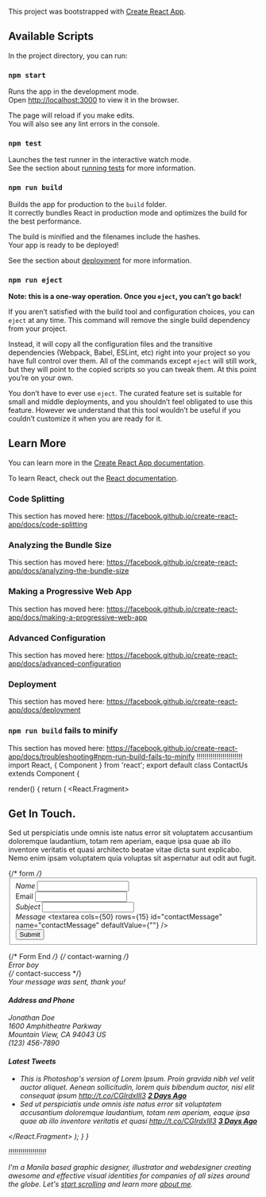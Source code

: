 This project was bootstrapped with [Create React App](https://github.com/facebook/create-react-app).

## Available Scripts

In the project directory, you can run:

### `npm start`

Runs the app in the development mode.<br />
Open [http://localhost:3000](http://localhost:3000) to view it in the browser.

The page will reload if you make edits.<br />
You will also see any lint errors in the console.

### `npm test`

Launches the test runner in the interactive watch mode.<br />
See the section about [running tests](https://facebook.github.io/create-react-app/docs/running-tests) for more information.

### `npm run build`

Builds the app for production to the `build` folder.<br />
It correctly bundles React in production mode and optimizes the build for the best performance.

The build is minified and the filenames include the hashes.<br />
Your app is ready to be deployed!

See the section about [deployment](https://facebook.github.io/create-react-app/docs/deployment) for more information.

### `npm run eject`

**Note: this is a one-way operation. Once you `eject`, you can’t go back!**

If you aren’t satisfied with the build tool and configuration choices, you can `eject` at any time. This command will remove the single build dependency from your project.

Instead, it will copy all the configuration files and the transitive dependencies (Webpack, Babel, ESLint, etc) right into your project so you have full control over them. All of the commands except `eject` will still work, but they will point to the copied scripts so you can tweak them. At this point you’re on your own.

You don’t have to ever use `eject`. The curated feature set is suitable for small and middle deployments, and you shouldn’t feel obligated to use this feature. However we understand that this tool wouldn’t be useful if you couldn’t customize it when you are ready for it.

## Learn More

You can learn more in the [Create React App documentation](https://facebook.github.io/create-react-app/docs/getting-started).

To learn React, check out the [React documentation](https://reactjs.org/).

### Code Splitting

This section has moved here: https://facebook.github.io/create-react-app/docs/code-splitting

### Analyzing the Bundle Size

This section has moved here: https://facebook.github.io/create-react-app/docs/analyzing-the-bundle-size

### Making a Progressive Web App

This section has moved here: https://facebook.github.io/create-react-app/docs/making-a-progressive-web-app

### Advanced Configuration

This section has moved here: https://facebook.github.io/create-react-app/docs/advanced-configuration

### Deployment

This section has moved here: https://facebook.github.io/create-react-app/docs/deployment

### `npm run build` fails to minify

This section has moved here: https://facebook.github.io/create-react-app/docs/troubleshooting#npm-run-build-fails-to-minify
!!!!!!!!!!!!!!!!!!!!!!!
import React, { Component } from 'react';
export default class ContactUs extends Component {
  
  render() {
    return (
      <React.Fragment>
        <section id="contact">
        <div className="row section-head">
          <div className="two columns header-col">
            <h1><span>Get In Touch.</span></h1>
          </div>
          <div className="ten columns">
            <p className="lead">Sed ut perspiciatis unde omnis iste natus error sit voluptatem accusantium doloremque laudantium, totam rem aperiam,
              eaque ipsa quae ab illo inventore veritatis et quasi architecto beatae vitae dicta sunt explicabo. Nemo enim ipsam
              voluptatem quia voluptas sit aspernatur aut odit aut fugit.
            </p>
          </div>
        </div>
        <div className="row">
          <div className="eight columns">
            {/* form */}
            <form action="https://formspree.io/moqepjgj" method="post" id="contactForm" name="contactForm">
              <fieldset>
                <div>
                  <label htmlFor="contactName">Name <span className="required">*</span></label>
                  <input type="text" defaultValue size={35} id="contactName" name="contactName" />
                </div>
                <div>
                  <label htmlFor="contactEmail">Email <span className="required">*</span></label>
                  <input type="text" defaultValue size={35} id="contactEmail" name="contactEmail" />
                </div>
                <div>
                  <label htmlFor="contactSubject">Subject</label>
                  <input type="text" defaultValue size={35} id="contactSubject" name="contactSubject" />
                </div>
                <div>
                  <label htmlFor="contactMessage">Message <span className="required">*</span></label>
                  <textarea cols={50} rows={15} id="contactMessage" name="contactMessage" defaultValue={""} />
                </div>
                <div>
                  <button className="submit" value="send">Submit</button>
                  <span id="image-loader">
                    <img alt="" src="images/loader.gif" />
                  </span>
                </div>
              </fieldset>
            </form> {/* Form End */}
            {/* contact-warning */}
            <div id="message-warning"> Error boy</div>
            {/* contact-success */}
            <div id="message-success">
              <i className="fa fa-check" />Your message was sent, thank you!<br />
            </div>
          </div>
          <aside className="four columns footer-widgets">
            <div className="widget widget_contact">
              <h4>Address and Phone</h4>
              <p className="address">
                Jonathan Doe<br />
                1600 Amphitheatre Parkway <br />
                Mountain View, CA 94043 US<br />
                <span>(123) 456-7890</span>
              </p>
            </div>
            <div className="widget widget_tweets">
              <h4 className="widget-title">Latest Tweets</h4>
              <ul id="twitter">
                <li>
                  <span>
                    This is Photoshop's version  of Lorem Ipsum. Proin gravida nibh vel velit auctor aliquet.
                    Aenean sollicitudin, lorem quis bibendum auctor, nisi elit consequat ipsum
                    <a href="#">http://t.co/CGIrdxIlI3</a>
                  </span>
                  <b><a href="#">2 Days Ago</a></b>
                </li>
                <li>
                  <span>
                    Sed ut perspiciatis unde omnis iste natus error sit voluptatem accusantium doloremque laudantium, totam rem aperiam,
                    eaque ipsa quae ab illo inventore veritatis et quasi
                    <a href="#">http://t.co/CGIrdxIlI3</a>
                  </span>
                  <b><a href="#">3 Days Ago</a></b>
                </li>
              </ul>
            </div>
          </aside>
        </div>
      </section>
      </React.Fragment>
    );
  }
}

!!!!!!!!!!!!!!!!!!!

I'm a Manila based <span>graphic designer</span>, <span>illustrator</span> and <span>webdesigner</span> creating awesome and
              effective visual identities for companies of all sizes around the globe. Let's <a className="smoothscroll" href="#about">start scrolling</a>
              and learn more <a className="smoothscroll" href="#about">about me</a>.